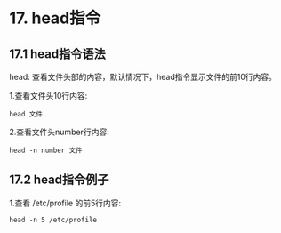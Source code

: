 # 17. head指令

## 17.1 head指令语法

head: 查看文件头部的内容，默认情况下，head指令显示文件的前10行内容。

1.查看文件头10行内容:
```
head 文件
```

2.查看文件头number行内容:
```
head -n number 文件
```

## 17.2 head指令例子

1.查看 /etc/profile 的前5行内容:

```
head -n 5 /etc/profile
```
